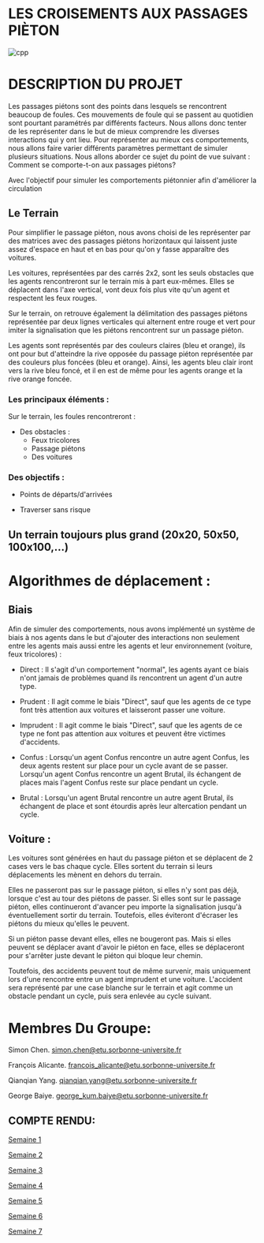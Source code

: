 # LES CROISEMENTS AUX PASSAGES PIÈTON

![cpp](https://github.com/user-attachments/assets/67459fe5-8457-4bfc-a443-3049f7916baa)

# DESCRIPTION DU PROJET #
Les passages piétons sont des points dans lesquels se rencontrent beaucoup de foules. Ces mouvements de foule qui se passent au quotidien sont pourtant paramétrés par différents facteurs. Nous allons donc tenter de les représenter dans le but de mieux comprendre les diverses interactions qui y ont lieu. Pour représenter au mieux ces comportements, nous allons faire varier différents paramètres permettant de simuler plusieurs situations. Nous allons aborder ce sujet du point de vue suivant :
                                                       Comment se comporte-t-on aux passages piétons?
                                                       
Avec l'objectif pour simuler les comportements piétonnier afin d'améliorer la circulation

## Le Terrain 

Pour simplifier le passage piéton, nous avons choisi de les représenter par des matrices avec des passages piétons horizontaux qui laissent juste assez d'espace en haut et en bas pour qu'on y fasse apparaître des voitures.

Les voitures, représentées par des carrés 2x2, sont les seuls obstacles que les agents rencontreront sur le terrain mis à part eux-mêmes. Elles se déplacent dans l'axe vertical, vont deux fois plus vite qu'un agent et respectent les feux rouges.

Sur le terrain, on retrouve également la délimitation des passages piétons représentée par deux lignes verticales qui alternent entre rouge et vert pour imiter la signalisation que les piétons rencontrent sur un passage piéton.

Les agents sont représentés par des couleurs claires (bleu et orange), ils ont pour but d'atteindre la rive opposée du passage piéton représentée par des couleurs plus foncées (bleu et orange). Ainsi, les agents bleu clair iront vers la rive bleu foncé, et il en est de même pour les agents orange et la rive orange foncée.

### Les principaux éléments : 

Sur le terrain, les foules rencontreront :
  + Des obstacles :
    + Feux tricolores
    + Passage piétons
    + Des voitures

### Des objectifs :

+ Points de départs/d'arrivées

+ Traverser sans risque

## Un terrain toujours plus grand (20x20, 50x50, 100x100,...)


# Algorithmes de déplacement :
## Biais 
Afin de simuler des comportements, nous avons implémenté un système de biais à nos agents dans le but d'ajouter des interactions non seulement entre les agents mais aussi entre les agents et leur environnement (voiture, feux tricolores) :

+ Direct : Il s'agit d'un comportement "normal", les agents ayant ce biais n'ont jamais de problèmes quand ils rencontrent un agent d'un autre type.

+ Prudent : Il agit comme le biais "Direct", sauf que les agents de ce type font très attention aux voitures et laisseront passer une voiture.

+ Imprudent : Il agit comme le biais "Direct", sauf que les agents de ce type ne font pas attention aux voitures et peuvent être victimes d'accidents.

+ Confus : Lorsqu'un agent Confus rencontre un autre agent Confus, les deux agents restent sur place pour un cycle avant de se passer. Lorsqu'un agent Confus rencontre un agent Brutal, ils échangent de places mais l'agent Confus reste sur place pendant un cycle.

+ Brutal : Lorsqu'un agent Brutal rencontre un autre agent Brutal, ils échangent de place et sont étourdis après leur altercation pendant un cycle.

## Voiture :

Les voitures sont générées en haut du passage piéton et se déplacent de 2 cases vers le bas chaque cycle. Elles sortent du terrain si leurs déplacements les mènent en dehors du terrain.

Elles ne passeront pas sur le passage piéton, si elles n'y sont pas déjà, lorsque c'est au tour des piétons de passer. Si elles sont sur le passage piéton, elles continueront d'avancer peu importe la signalisation jusqu'à éventuellement sortir du terrain. Toutefois, elles éviteront d'écraser les piétons du mieux qu'elles le peuvent.

Si un piéton passe devant elles, elles ne bougeront pas. Mais si elles peuvent se déplacer avant d'avoir le piéton en face, elles se déplaceront pour s'arrêter juste devant le piéton qui bloque leur chemin.

Toutefois, des accidents peuvent tout de même survenir, mais uniquement lors d'une rencontre entre un agent imprudent et une voiture. L'accident sera représenté par une case blanche sur le terrain et agit comme un obstacle pendant un cycle, puis sera enlevée au cycle suivant.



# Membres Du Groupe:

Simon Chen. 
simon.chen@etu.sorbonne-universite.fr

François Alicante. 
francois_alicante@etu.sorbonne-universite.fr

Qianqian Yang. 
qianqian.yang@etu.sorbonne-universite.fr

George Baiye.
george_kum.baiye@etu.sorbonne-universite.fr

## COMPTE RENDU: ##

[Semaine 1](https://are2dynamic.github.io/are2dynamic_2025.github.io/Semaine1)  

[Semaine 2](https://are2dynamic.github.io/are2dynamic_2025.github.io/Semaine2)

[Semaine 3](https://are2dynamic.github.io/are2dynamic_2025.github.io/Semaine3)

[Semaine 4](https://are2dynamic.github.io/are2dynamic_2025.github.io/Semaine4)

[Semaine 5](https://are2dynamic.github.io/are2dynamic_2025.github.io/Semaine5)

[Semaine 6](https://are2dynamic.github.io/are2dynamic_2025.github.io/Semaine6)

[Semaine 7](https://are2dynamic.github.io/are2dynamic_2025.github.io/Semaine7)
